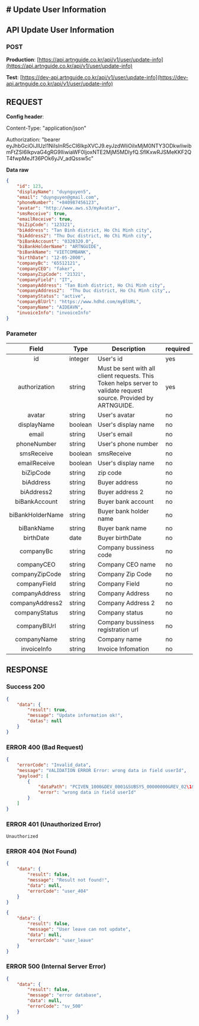 ## # **Update User Information**

## **API Update User Information**

### **POST**

**Production**: [https://api.artnguide.co.kr/api/v1/user/update-info](https://api.artnguide.co.kr/api/v1/user/update-info)

**Test**: [https://dev-api.artnguide.co.kr/api/v1/user/update-info](https://dev-api.artnguide.co.kr/api/v1/user/update-info)

## **REQUEST**

**Config header**:

Content-Type: "application/json"

Authorization: "bearer eyJhbGciOiJIUzI1NiIsInR5cCI6IkpXVCJ9.eyJzdWIiOiIxMjM0NTY3ODkwIiwibmFtZSI6IkpvaG4gRG9lIiwiaWF0IjoxNTE2MjM5MDIyfQ.SflKxwRJSMeKKF2QT4fwpMeJf36POk6yJV_adQssw5c"

**Data raw**

```json
{
    "id": 123,
    "displayName": "duynguyen5",
    "email": "duynguyen@gmail.com",
    "phoneNumber": "+840987456123",
    "avatar": "http://www.aws.s3/myAvatar",
    "smsReceive": true,
    "emailReceive": true,
    "biZipCode": "123321",
    "biAddress": "Tan Binh district, Ho Chi Minh city",
    "biAddress2": "Thu Duc district, Ho Chi Minh city",
    "biBankAccount": "0320320.0",
    "biBankHolderName": "ARTNGUIDE",
    "biBankName": "VIETCOMBANK",
    "birthDate": "12-05-2000",
    "companyBc": "65512121",
    "companyCEO": "faker",
    "companyZipCode": "21321",
    "companyField": "IT",
    "companyAddress": "Tan Binh district, Ho Chi Minh city",
    "companyAddress2":  "Thu Duc district, Ho Chi Minh city",,
    "companyStatus": "active",
    "companyBlUrl": "https://www.hdhd.com/myBlURL",
    "companyName": "AIDEAVN",
    "invoiceInfo": "invoiceInfo"
}
```

### **Parameter**

|      Field       | Type    | Description                                                                                                       | required |
| :--------------: | ------- | ----------------------------------------------------------------------------------------------------------------- | -------- |
|        id        | integer | User's id                                                                                                         | yes      |
|  authorization   | string  | Must be sent with all client requests. This Token helps server to validate request source. Provided by ARTNGUIDE. | yes      |
|      avatar      | string  | User's avatar                                                                                                     | no       |
|   displayName    | boolean | User's display name                                                                                               | no       |
|      email       | string  | User's email                                                                                                      | no       |
|   phoneNumber    | string  | User's phone number                                                                                               | no       |
|    smsReceive    | boolean | smsReceive                                                                                                        | no       |
|   emailReceive   | boolean | User's display name                                                                                               | no       |
|    biZipCode     | string  | zip code                                                                                                          | no       |
|    biAddress     | string  | Buyer address                                                                                                     | no       |
|    biAddress2    | string  | Buyer address 2                                                                                                   | no       |
|  biBankAccount   | string  | Buyer bank account                                                                                                | no       |
| biBankHolderName | string  | Buyer bank holder name                                                                                            | no       |
|    biBankName    | string  | Buyer bank name                                                                                                   | no       |
|    birthDate     | date    | Buyer birthDate                                                                                                   | no       |
|    companyBc     | string  | Company bussiness code                                                                                            | no       |
|    companyCEO    | string  | Company CEO name                                                                                                  | no       |
|  companyZipCode  | string  | Company Zip Code                                                                                                  | no       |
|   companyField   | string  | Company Field                                                                                                     | no       |
|  companyAddress  | string  | Company Address                                                                                                   | no       |
| companyAddress2  | string  | Company Address 2                                                                                                 | no       |
|  companyStatus   | string  | Company status                                                                                                    | no       |
|   companyBlUrl   | string  | Company bussiness registration url                                                                                | no       |
|   companyName    | string  | Company name                                                                                                      | no       |
|   invoiceInfo    | string  | Invoice Infomation                                                                                                | no       |

## **RESPONSE**

### **Success 200**

```json
{
    "data": {
        "result": true,
        "message": "Update information ok!",
        "datas": null
    }
}
```

### **ERROR 400 (Bad Request)**

```json
{
    "errorCode": "Invalid_data",
    "message": "VALIDATION ERROR Error: wrong data in field userId",
    "payload": [
        {
            "dataPath": "PCIVEN_1000&DEV_0001&SUBSYS_00000000&REV_02\1&08",
            "error": "wrong data in field userId"
        }
    ]
}
```

### **ERROR 401 (Unauthorized Error)**

```
Unauthorized
```

### **ERROR 404 (Not Found)**

```json
{
    "data": {
        "result": false,
        "message": "Result not found!",
        "data": null,
        "errorCode": "user_404"
    }
}
```

```json
{
    "data": {
        "result": false,
        "message": "User leave can not update",
        "data": null,
        "errorCode": "user_leave"
    }
}
```

### **ERROR 500 (Internal Server Error)**

```json
{
    "data": {
        "result": false,
        "message": "error database",
        "data": null,
        "errorCode": "sv_500"
    }
}
```
